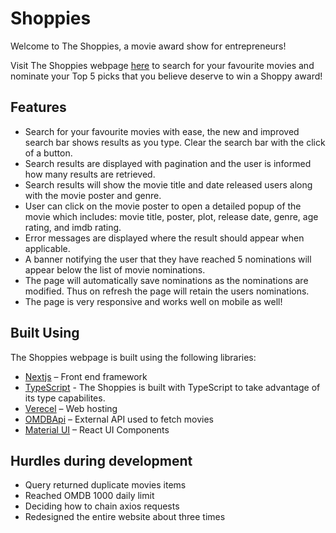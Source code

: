# Shoppies
Welcome to The Shoppies, a movie award show for entrepreneurs!

Visit The Shoppies webpage [here](https://shoppies-six.vercel.app/) to search for your favourite movies and nominate your Top 5 picks that you believe deserve to win a Shoppy award!

## Features
-	Search for your favourite movies with ease, the new and improved search bar shows results as you type. Clear the search bar with the click of a button.
-	Search results are displayed with pagination and the user is informed how many results are retrieved.
-	Search results will show the movie title and date released users along with the movie poster and genre. 
-	User can click on the movie poster to open a detailed popup of the movie which includes: movie title, poster, plot, release date, genre, age rating, and imdb rating.
-	Error messages are displayed where the result should appear when applicable. 
-	A banner notifying the user that they have reached 5 nominations will appear below the list of movie nominations.
-	The page will automatically save nominations as the nominations are modified. Thus on refresh the page will retain the users nominations.
-	The page is very responsive and works well on mobile as well!

## Built Using

The Shoppies webpage is built using the following libraries:
-	[Nextjs](https://nextjs.org/) – Front end framework 
-	[TypeScript](https://www.typescriptlang.org/docs/) - The Shoppies is built with TypeScript to take advantage of its type capabilites.
-	[Verecel](https://vercel.com/home?utm_source=next-site&utm_medium=banner&utm_campaign=next-website) – Web hosting 
-	[OMDBApi](http://omdbapi.com/) – External API used to fetch movies 
-	[Material UI](https://material-ui.com/) – React UI Components 

## Hurdles during development
- Query returned duplicate movies items
- Reached OMDB 1000 daily limit 
- Deciding how to chain axios requests
- Redesigned the entire website about three times

